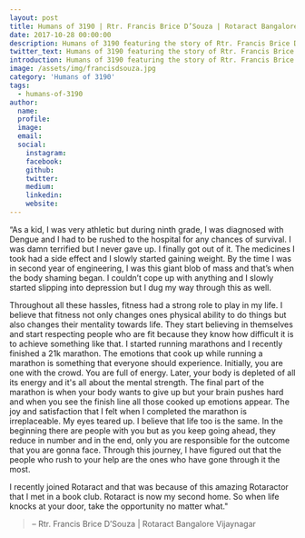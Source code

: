 ```yaml
---
layout: post
title: Humans of 3190 | Rtr. Francis Brice D’Souza | Rotaract Bangalore Vijaynagar
date: 2017-10-28 00:00:00
description: Humans of 3190 featuring the story of Rtr. Francis Brice D’Souza
twitter_text: Humans of 3190 featuring the story of Rtr. Francis Brice D’Souza
introduction: Humans of 3190 featuring the story of Rtr. Francis Brice D’Souza
image: /assets/img/francisdsouza.jpg
category: 'Humans of 3190'
tags:
  - humans-of-3190
author:
  name: 
  profile: 
  image: 
  email: 
  social:
    instagram:
    facebook: 
    github: 
    twitter: 
    medium: 
    linkedin: 
    website:
---
```

“As a kid, I was very athletic but during ninth grade, I was diagnosed with Dengue and I had to be rushed to the hospital for any chances of survival. I was damn terrified but I never gave up. I finally got out of it. The medicines I took had a side effect and I slowly started gaining weight. By the time I was in second year of engineering, I was this giant blob of mass and that’s when the body shaming began. I couldn’t cope up with anything and I slowly started slipping into depression but I dug my way through this as well.

Throughout all these hassles, fitness had a strong role to play in my life. I believe that fitness not only changes ones physical ability to do things but also changes their mentality towards life. They start believing in themselves and start respecting people who are fit because they know how difficult it is to achieve something like that. I started running marathons and I recently finished a 21k marathon. The emotions that cook up while running a marathon is something that everyone should experience. Initially, you are one with the crowd. You are full of energy. Later, your body is depleted of all its energy and it's all about the mental strength. The final part of the marathon is when your body wants to give up but your brain pushes hard and when you see the finish line all those cooked up emotions appear. The joy and satisfaction that I felt when I completed the marathon is irreplaceable. My eyes teared up. I believe that life too is the same. In the beginning there are people with you but as you keep going ahead, they reduce in number and in the end, only you are responsible for the outcome that you are gonna face. Through this journey, I have figured out that the people who rush to your help are the ones who have gone through it the most.

I recently joined Rotaract and that was because of this amazing Rotaractor that I met in a book club. Rotaract is now my second home. So when life knocks at your door, take the opportunity no matter what."

> – Rtr. Francis Brice D’Souza \| Rotaract Bangalore Vijaynagar